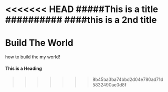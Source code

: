 <<<<<<< HEAD
#####This is a title ##########
####this is a 2nd title 
=======
# Build The World
how to build the my world!
#### This is a Heading
>>>>>>> 8b45ba3ba74bbd2d04e780ad71d5832490ae0d8f
